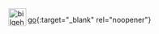 <a href="https://www.linkedin.com/in/leonardo-guimaraes-urci/" target="_blank">

<img align="left" alt="bilgehangecici | LinkedIn" width="35px" src="https://i.pinimg.com/originals/de/b4/6f/deb46f02a59e3b3a2aa58fac16290d63.gif" />
</a>

[go](http://stackoverflow.com){:target="_blank" rel="noopener"}
